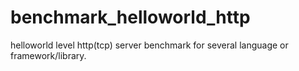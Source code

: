 # benchmark_helloworld_http
helloworld level http(tcp) server benchmark for several language or framework/library.
